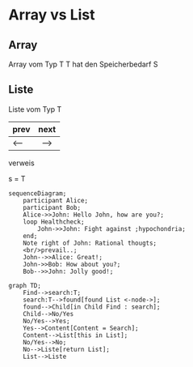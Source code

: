 # Array vs List

## Array

Array vom Typ T 
T hat den Speicherbedarf S 


## Liste

Liste vom Typ T 

| prev        | next          |
| ------------- |:-------------:|
| <--     | -->|

verweis 

s = T 	


```mermaid
sequenceDiagram;
    participant Alice;
    participant Bob;
    Alice->>John: Hello John, how are you?;
    loop Healthcheck;
        John->>John: Fight against ;hypochondria;
    end;
    Note right of John: Rational thougts;
    <br/>prevail..;
    John-->>Alice: Great!;
    John->>Bob: How about you?;
    Bob-->>John: Jolly good!;
```
```mermaid
graph TD;
    Find-->search:T;
    search:T-->found[found List <-node->];
    found-->Child[in Child Find : search];
    Child-->No/Yes
    No/Yes-->Yes;
    Yes-->Content[Content = Search];
    Content-->List[this in List];
    No/Yes-->No;
    No-->Liste[return List];
    List-->Liste
```